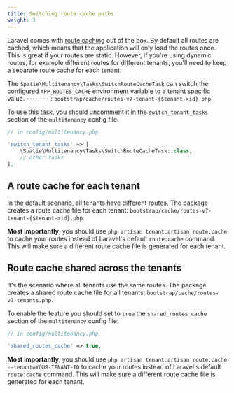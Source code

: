 ```yaml
---
title: Switching route cache paths
weight: 3
---
```


Laravel comes with [route caching](https://laravel.com/docs/master/routing#route-caching) out of the box. By default
all routes are cached, which means that the application will only load the routes once. This is great if your routes
are static. However, if you're using dynamic routes, for example different routes for different tenants, you'll need
to keep a separate route cache for each tenant.

The `Spatie\Multitenancy\Tasks\SwitchRouteCacheTask` can switch the configured `APP_ROUTES_CACHE` environment variable to a tenant specific value.
-------- : `bootstrap/cache/routes-v7-tenant-{$tenant->id}.php`.

To use this task, you should uncomment it in the `switch_tenant_tasks` section of the `multitenancy` config file.

```php
// in config/multitenancy.php

'switch_tenant_tasks' => [
    \Spatie\Multitenancy\Tasks\SwitchRouteCacheTask::class,
    // other tasks
],
```

## A route cache for each tenant

In the default scenario, all tenants have different routes. The package creates a route cache file for each tenant: `bootstrap/cache/routes-v7-tenant-{$tenant->id}.php`.

**Most importantly**, you should use `php artisan tenant:artisan route:cache` to cache your routes instead of Laravel's default `route:cache` command. This will make sure a different route cache file is generated for each tenant.

## Route cache shared across the tenants

It's the scenario where all tenants use the same routes. The package creates a shared route cache file for all tenants: `bootstrap/cache/routes-v7-tenants.php`.

To enable the feature you should set to `true` the `shared_routes_cache` section of the `multitenancy` config file.
```php
// in config/multitenancy.php

'shared_routes_cache' => true,
```

**Most importantly**, you should use `php artisan tenant:artisan route:cache --tenant=YOUR-TENANT-ID` to cache your routes instead of Laravel's default `route:cache` command. This will make sure a different route cache file is generated for each tenant.
